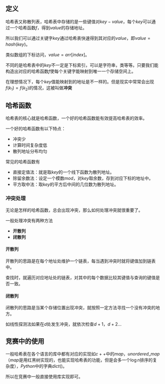 
## 定义
哈希表又称散列表，哈希表中存储的是一些键值对$key-value$，每个$key$可以通过一个哈希函数$f$，得到$value$的存储地址。

所以我们可以通过关键字$key$通过哈希表快速得到其对应的$value$，即$value=hash(key)$。

类似数组的下标访问，$value=arr[index]$。

不同的是哈希表中的$key$不一定是下标索引，可以是字符串，类等等。只要我们能构造出对应的哈希函数$f$使每个关键字能映射到唯一一个存储空间上。

在理想情况下，每个$key$值能映射到的地址是不一样的。但是现实中常常会出现$f(k_1)=f(k_2)$的情况，这被叫做**冲突**

## 哈希函数


哈希表的核心就是哈希函数，一个好的哈希函数能有效提高哈希表的效率。

一个好的哈希函数有以下特点：
- 冲突少
- 计算时间复杂度低
- 散列地址分布均匀

常见的哈希函数有
- 直接定值法：就是取$key$的一个线下函数为散列地址。
- 除留余数法：设定一个模数$mod$，对$key$取余数，存到对应下标的地址中。
- 平方取中法：取$key$的平方后中间的几位数为散列地址。

### 冲突处理

无论是怎样的哈希函数，总会出现冲突，那么如何处理冲突就很重要了。

一般处理冲突有两种方法
- **开散列**
- **闭散列**

#### 开散列

开散列的思路是在每个地址处维护一个链表，每当遇到冲突时就将键值加到链表中。

查找时，就遍历对应地址处的链表，对其中的每个数据比较其键值与查询的键值是否一致。

#### 闭散列

闭散列的思路是当某个存储位置出现冲突，就按照一定方法寻找一个没有冲突的地方。

如线性探测法如果在$d$处发生冲突，就依次检查$d + 1，d + 2\dots$

## 竞赛中的使用

一般哈希表在各个语言的库中都有对应的实现如$c++$中的$map，unordered\_map$（$map$是用红黑树实现的，也能实现哈希表的功能，但是会多一个$\log n$排序的复杂度），$Python$中的字典$dict()$。

所以在竞赛中一般直接使用库实现即可。

